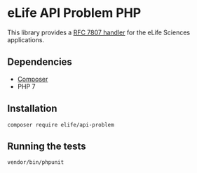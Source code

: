 eLife API Problem PHP
=====================

This library provides a [RFC 7807 handler](https://tools.ietf.org/html/rfc7807) for the eLife Sciences applications.

Dependencies
------------

* [Composer](https://getcomposer.org/)
* PHP 7

Installation
-------------

`composer require elife/api-problem`

Running the tests
-----------------

`vendor/bin/phpunit`
